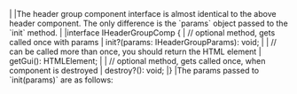 <framework-specific-section frameworks="javascript">
|
|The header group component interface is almost identical to the above header component. The only difference is the `params` object passed to the `init` method.
|
</framework-specific-section>

<framework-specific-section frameworks="javascript">
<snippet transform={false} language="ts">
|interface IHeaderGroupComp {
|    // optional method, gets called once with params
|    init?(params: IHeaderGroupParams): void;
|
|    // can be called more than once, you should return the HTML element
|    getGui(): HTMLElement;
|
|    // optional method, gets called once, when component is destroyed
|    destroy?(): void;
|}
</snippet>
</framework-specific-section>

<framework-specific-section frameworks="javascript">
|The params passed to `init(params)` are as follows:
</framework-specific-section>
